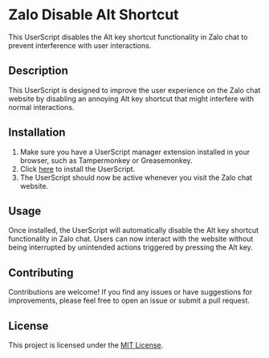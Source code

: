 # Zalo Disable Alt Shortcut

This UserScript disables the Alt key shortcut functionality in Zalo chat to
prevent interference with user interactions.

## Description

This UserScript is designed to improve the user experience on the Zalo
chat website by disabling an annoying Alt key shortcut that might
interfere with normal interactions.

## Installation

1. Make sure you have a UserScript manager extension installed in your browser,
   such as Tampermonkey or Greasemonkey.
2. Click [here](zalo-disable-alt-shortcut.user.js) to install the UserScript.
3. The UserScript should now be active whenever you visit the Zalo chat website.

## Usage

Once installed, the UserScript will automatically disable the Alt key shortcut
functionality in Zalo chat. Users can now interact with the website without
being interrupted by unintended actions triggered by pressing the Alt key.

## Contributing

Contributions are welcome! If you find any issues or have suggestions for
improvements, please feel free to open an issue or submit a pull request.

## License

This project is licensed under the [MIT License](LICENSE).
